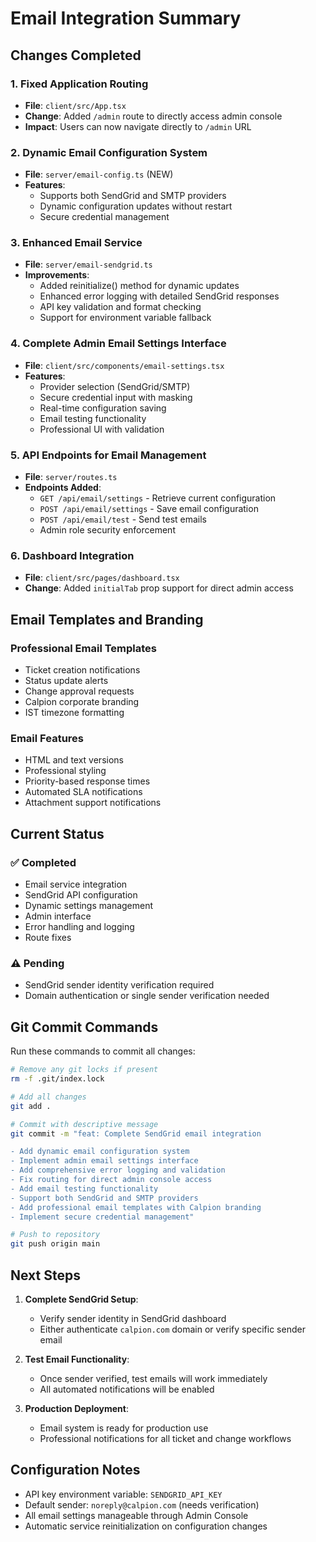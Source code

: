 # Email Integration Summary

## Changes Completed

### 1. Fixed Application Routing
- **File**: `client/src/App.tsx`
- **Change**: Added `/admin` route to directly access admin console
- **Impact**: Users can now navigate directly to `/admin` URL

### 2. Dynamic Email Configuration System
- **File**: `server/email-config.ts` (NEW)
- **Features**: 
  - Supports both SendGrid and SMTP providers
  - Dynamic configuration updates without restart
  - Secure credential management

### 3. Enhanced Email Service
- **File**: `server/email-sendgrid.ts`
- **Improvements**:
  - Added reinitialize() method for dynamic updates
  - Enhanced error logging with detailed SendGrid responses
  - API key validation and format checking
  - Support for environment variable fallback

### 4. Complete Admin Email Settings Interface
- **File**: `client/src/components/email-settings.tsx`
- **Features**:
  - Provider selection (SendGrid/SMTP)
  - Secure credential input with masking
  - Real-time configuration saving
  - Email testing functionality
  - Professional UI with validation

### 5. API Endpoints for Email Management
- **File**: `server/routes.ts`
- **Endpoints Added**:
  - `GET /api/email/settings` - Retrieve current configuration
  - `POST /api/email/settings` - Save email configuration
  - `POST /api/email/test` - Send test emails
  - Admin role security enforcement

### 6. Dashboard Integration
- **File**: `client/src/pages/dashboard.tsx`
- **Change**: Added `initialTab` prop support for direct admin access

## Email Templates and Branding

### Professional Email Templates
- Ticket creation notifications
- Status update alerts  
- Change approval requests
- Calpion corporate branding
- IST timezone formatting

### Email Features
- HTML and text versions
- Professional styling
- Priority-based response times
- Automated SLA notifications
- Attachment support notifications

## Current Status

### ✅ Completed
- Email service integration
- SendGrid API configuration
- Dynamic settings management
- Admin interface
- Error handling and logging
- Route fixes

### ⚠️ Pending
- SendGrid sender identity verification required
- Domain authentication or single sender verification needed

## Git Commit Commands

Run these commands to commit all changes:

```bash
# Remove any git locks if present
rm -f .git/index.lock

# Add all changes
git add .

# Commit with descriptive message
git commit -m "feat: Complete SendGrid email integration

- Add dynamic email configuration system
- Implement admin email settings interface  
- Add comprehensive error logging and validation
- Fix routing for direct admin console access
- Add email testing functionality
- Support both SendGrid and SMTP providers
- Add professional email templates with Calpion branding
- Implement secure credential management"

# Push to repository
git push origin main
```

## Next Steps

1. **Complete SendGrid Setup**:
   - Verify sender identity in SendGrid dashboard
   - Either authenticate `calpion.com` domain or verify specific sender email

2. **Test Email Functionality**:
   - Once sender verified, test emails will work immediately
   - All automated notifications will be enabled

3. **Production Deployment**:
   - Email system is ready for production use
   - Professional notifications for all ticket and change workflows

## Configuration Notes

- API key environment variable: `SENDGRID_API_KEY`
- Default sender: `noreply@calpion.com` (needs verification)
- All email settings manageable through Admin Console
- Automatic service reinitialization on configuration changes